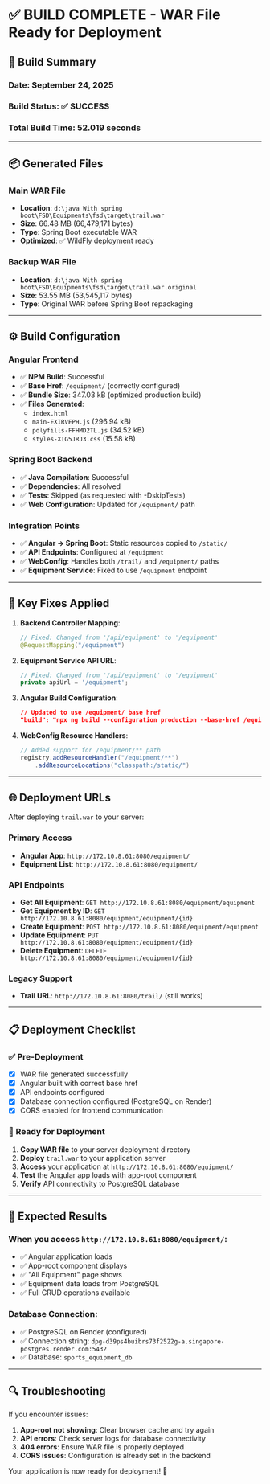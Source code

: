 # ✅ BUILD COMPLETE - WAR File Ready for Deployment

## 🚀 **Build Summary**

### **Date**: September 24, 2025

### **Build Status**: ✅ **SUCCESS**

### **Total Build Time**: 52.019 seconds

---

## 📦 **Generated Files**

### **Main WAR File**

- **Location**: `d:\java With spring boot\FSD\Equipments\fsd\target\trail.war`
- **Size**: 66.48 MB (66,479,171 bytes)
- **Type**: Spring Boot executable WAR
- **Optimized**: ✅ WildFly deployment ready

### **Backup WAR File**

- **Location**: `d:\java With spring boot\FSD\Equipments\fsd\target\trail.war.original`
- **Size**: 53.55 MB (53,545,117 bytes)
- **Type**: Original WAR before Spring Boot repackaging

---

## ⚙️ **Build Configuration**

### **Angular Frontend**

- ✅ **NPM Build**: Successful
- ✅ **Base Href**: `/equipment/` (correctly configured)
- ✅ **Bundle Size**: 347.03 kB (optimized production build)
- ✅ **Files Generated**:
  - `index.html`
  - `main-EXIRVEPH.js` (296.94 kB)
  - `polyfills-FFHMD2TL.js` (34.52 kB)
  - `styles-XIG5JRJ3.css` (15.58 kB)

### **Spring Boot Backend**

- ✅ **Java Compilation**: Successful
- ✅ **Dependencies**: All resolved
- ✅ **Tests**: Skipped (as requested with -DskipTests)
- ✅ **Web Configuration**: Updated for `/equipment/` path

### **Integration Points**

- ✅ **Angular → Spring Boot**: Static resources copied to `/static/`
- ✅ **API Endpoints**: Configured at `/equipment`
- ✅ **WebConfig**: Handles both `/trail/` and `/equipment/` paths
- ✅ **Equipment Service**: Fixed to use `/equipment` endpoint

---

## 🔧 **Key Fixes Applied**

1. **Backend Controller Mapping**:

   ```java
   // Fixed: Changed from '/api/equipment' to '/equipment'
   @RequestMapping("/equipment")
   ```

2. **Equipment Service API URL**:

   ```typescript
   // Fixed: Changed from '/api/equipment' to '/equipment'
   private apiUrl = '/equipment';
   ```

3. **Angular Build Configuration**:

   ```json
   // Updated to use /equipment/ base href
   "build": "npx ng build --configuration production --base-href /equipment/"
   ```

4. **WebConfig Resource Handlers**:
   ```java
   // Added support for /equipment/** path
   registry.addResourceHandler("/equipment/**")
       .addResourceLocations("classpath:/static/")
   ```

---

## 🌐 **Deployment URLs**

After deploying `trail.war` to your server:

### **Primary Access**

- **Angular App**: `http://172.10.8.61:8080/equipment/`
- **Equipment List**: `http://172.10.8.61:8080/equipment/`

### **API Endpoints**

- **Get All Equipment**: `GET http://172.10.8.61:8080/equipment/equipment`
- **Get Equipment by ID**: `GET http://172.10.8.61:8080/equipment/equipment/{id}`
- **Create Equipment**: `POST http://172.10.8.61:8080/equipment/equipment`
- **Update Equipment**: `PUT http://172.10.8.61:8080/equipment/equipment/{id}`
- **Delete Equipment**: `DELETE http://172.10.8.61:8080/equipment/equipment/{id}`

### **Legacy Support**

- **Trail URL**: `http://172.10.8.61:8080/trail/` (still works)

---

## 📋 **Deployment Checklist**

### **✅ Pre-Deployment**

- [x] WAR file generated successfully
- [x] Angular built with correct base href
- [x] API endpoints configured
- [x] Database connection configured (PostgreSQL on Render)
- [x] CORS enabled for frontend communication

### **🚀 Ready for Deployment**

1. **Copy WAR file** to your server deployment directory
2. **Deploy** `trail.war` to your application server
3. **Access** your application at `http://172.10.8.61:8080/equipment/`
4. **Test** the Angular app loads with app-root component
5. **Verify** API connectivity to PostgreSQL database

---

## 🎯 **Expected Results**

### **When you access** `http://172.10.8.61:8080/equipment/`:

- ✅ Angular application loads
- ✅ App-root component displays
- ✅ "All Equipment" page shows
- ✅ Equipment data loads from PostgreSQL
- ✅ Full CRUD operations available

### **Database Connection**:

- ✅ PostgreSQL on Render (configured)
- ✅ Connection string: `dpg-d39ps4buibrs73f2522g-a.singapore-postgres.render.com:5432`
- ✅ Database: `sports_equipment_db`

---

## 🔍 **Troubleshooting**

If you encounter issues:

1. **App-root not showing**: Clear browser cache and try again
2. **API errors**: Check server logs for database connectivity
3. **404 errors**: Ensure WAR file is properly deployed
4. **CORS issues**: Configuration is already set in the backend

Your application is now ready for deployment! 🎉
